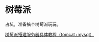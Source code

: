 # 树莓派

占坑，准备搞个树莓派玩玩。


[树莓派搭建服务器具体教程（tomcat+mysql）](https://blog.csdn.net/gepeisong/article/details/69191777)

